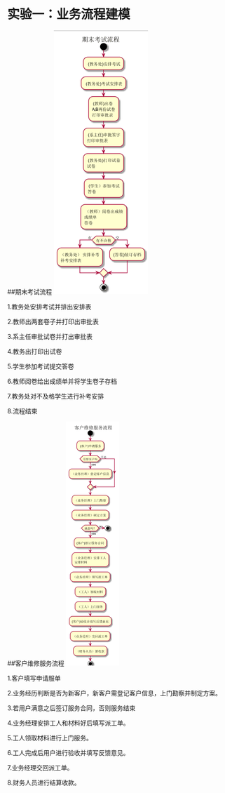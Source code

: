 # 实验一：业务流程建模

##期末考试流程
![](./期末考试流程图.png '描述')

1.教务处安排考试并排出安排表

2.教师出两套卷子并打印出审批表

3.系主任审批试卷并打出审批表

4.教务出打印出试卷

5.学生参加考试提交答卷

6.教师阅卷给出成绩单并将学生卷子存档

7.教务处对不及格学生进行补考安排

8.流程结束

##客户维修服务流程
![](./客户维修服务.png '描述')

1.客户填写申请服单

2.业务经历判断是否为新客户，新客户需登记客户信息，上门勘察并制定方案。

3.若用户满意之后签订服务合同，否则服务结束

4.业务经理安排工人和材料好后填写派工单。

5.工人领取材料进行上门服务。

6.工人完成后用户进行验收并填写反馈意见。

7.业务经理交回派工单。

8.财务人员进行结算收款。
